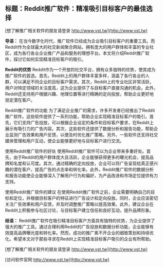 ## **标题：Reddit推广软件：精准吸引目标客户的最佳选择**

[想了解推广相关软件的朋友请登录 http://www.vst.tw](http://www.vst.tw)

**导语：**
在当今数字化时代，推广软件已经成为企业吸引目标客户的重要工具。而Reddit作为全球最大的社交新闻聚合网站，拥有庞大的用户群体和丰富的专业社区，成为各行各业企业推广产品和服务的理想平台。本文将介绍Reddit推广软件，探讨它如何实现精准目标客户的吸引。

**Reddit的优势**
Reddit作为一个开放的社交平台，拥有众多独特的优势，使其成为推广软件的首选。首先，Reddit上的用户群体丰富多样，涵盖了各行各业的人群，可以满足不同企业的目标客户需求。其次，Reddit上的专业社区非常活跃，用户对特定领域的关注度高，这为企业提供了与目标客户直接沟通的机会。此外，Reddit还支持用户根据兴趣、地理位置等进行精确的定向投放，帮助企业更好地锁定潜在客户。

Reddit推广软件的功能
为了满足企业推广的需求，许多开发者已经推出了Reddit推广软件。这些软件提供了一系列功能，帮助企业实现精准目标客户的吸引。首先，它们支持广告投放，可以根据企业设定的条件和目标客户要求，在Reddit上展示有吸引力的广告内容。其次，这些软件还提供了数据分析和报告功能，帮助企业监测广告效果和用户反馈，以便及时优化推广策略。另外，一些软件还支持社交媒体管理和用户互动，使企业能够更好地与目标客户进行交流。

使用Reddit推广软件的好处
使用Reddit推广软件可以为企业带来多重好处。首先，由于Reddit的用户群体庞大且活跃，企业能够获得更多的曝光机会，提高品牌知名度和认可度。其次，通过精确的定向投放，企业可以将广告呈现给真正感兴趣的潜在客户，提高广告的点击率和转化率。此外，Reddit推广软件的数据分析和报告功能使企业能够深入了解用户行为和偏好，为产品改进和市场定位提供有力支持。

使用Reddit推广软件的建议
在使用Reddit推广软件之前，企业需要明确自己的目标和定位，并根据目标客户的特征进行广告设计和定向投放。同时，企业应该密切关注广告效果和用户反馈，并及时调整推广策略以提高效果。此外，建议企业在Reddit上积极参与社区讨论，与目标客户建立信任和良好互动，提升品牌形象。

**结语：**
Reddit推广软件在吸引精准目标客户方面具有独特的优势，为企业提供了强大的推广工具。通过合理利用Reddit的广告投放和数据分析功能，企业能够有效提高品牌曝光度和转化率。然而，成功的推广离不开企业的细致策划和持续优化。希望本文对于那些寻求在Reddit上实现精准目标客户吸引的企业有所帮助。

[想了解推广相关软件的朋友请登录 http://www.vst.tw](http://www.vst.tw)


[访问软件官网 http://www.vst.tw](http://www.vst.tw)
